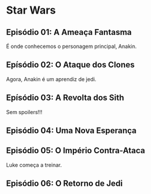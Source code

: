 # Star Wars

## Episódio 01: A Ameaça Fantasma

É onde conhecemos o personagem principal, Anakin.

## Epísódio 02: O Ataque dos Clones

Agora, Anakin é um aprendiz de jedi.

## Epísódio 03: A Revolta dos Sith

Sem spoilers!!!

## Episódio 04: Uma Nova Esperança

## Episódio 05: O Império Contra-Ataca

Luke começa a treinar.

## Episódio 06: O Retorno de Jedi
